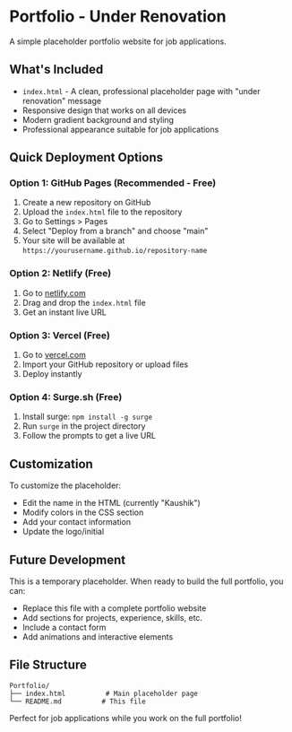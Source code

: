# Portfolio - Under Renovation

A simple placeholder portfolio website for job applications.

## What's Included

- `index.html` - A clean, professional placeholder page with "under renovation" message
- Responsive design that works on all devices
- Modern gradient background and styling
- Professional appearance suitable for job applications

## Quick Deployment Options

### Option 1: GitHub Pages (Recommended - Free)
1. Create a new repository on GitHub
2. Upload the `index.html` file to the repository
3. Go to Settings > Pages
4. Select "Deploy from a branch" and choose "main"
5. Your site will be available at `https://yourusername.github.io/repository-name`

### Option 2: Netlify (Free)
1. Go to [netlify.com](https://netlify.com)
2. Drag and drop the `index.html` file
3. Get an instant live URL

### Option 3: Vercel (Free)
1. Go to [vercel.com](https://vercel.com)
2. Import your GitHub repository or upload files
3. Deploy instantly

### Option 4: Surge.sh (Free)
1. Install surge: `npm install -g surge`
2. Run `surge` in the project directory
3. Follow the prompts to get a live URL

## Customization

To customize the placeholder:
- Edit the name in the HTML (currently "Kaushik")
- Modify colors in the CSS section
- Add your contact information
- Update the logo/initial

## Future Development

This is a temporary placeholder. When ready to build the full portfolio, you can:
- Replace this file with a complete portfolio website
- Add sections for projects, experience, skills, etc.
- Include a contact form
- Add animations and interactive elements

## File Structure
```
Portfolio/
├── index.html          # Main placeholder page
└── README.md          # This file
```

Perfect for job applications while you work on the full portfolio!
